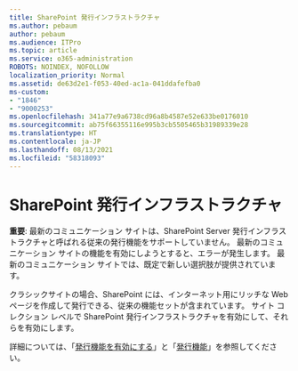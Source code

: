 ```yaml
---
title: SharePoint 発行インフラストラクチャ
ms.author: pebaum
author: pebaum
ms.audience: ITPro
ms.topic: article
ms.service: o365-administration
ROBOTS: NOINDEX, NOFOLLOW
localization_priority: Normal
ms.assetid: de63d2e1-f053-40ed-ac1a-041ddafefba0
ms-custom:
- "1846"
- "9000253"
ms.openlocfilehash: 341a77e9a6738cd96a8b4587e52e633be0176010
ms.sourcegitcommit: ab75f66355116e995b3cb5505465b31989339e28
ms.translationtype: HT
ms.contentlocale: ja-JP
ms.lasthandoff: 08/13/2021
ms.locfileid: "58318093"
---
```

# <a name="sharepoint-publishing-infrastructure"></a>SharePoint 発行インフラストラクチャ

**重要**: 最新のコミュニケーション サイトは、SharePoint Server 発行インフラストラクチャと呼ばれる従来の発行機能をサポートしていません。 最新のコミュニケーション サイトの機能を有効にしようとすると、エラーが発生します。 最新のコミュニケーション サイトでは、既定で新しい選択肢が提供されています。

クラシックサイトの場合、SharePoint には、インターネット用にリッチな Web ページを作成して発行できる、従来の機能セットが含まれています。 サイト コレクション レベルで SharePoint 発行インフラストラクチャを有効にして、それらを有効にします。

詳細については、「[発行機能を有効にする](https://support.office.com/article/Enable-publishing-features-479677A6-8B33-4AC7-907D-071C1C7E4518)」と「[発行機能](https://support.office.com/article/Features-enabled-in-a-SharePoint-Online-publishing-site-3AB3810C-3C2C-4361-9D0E-0CBE666EA0B0?wt.mc_id=O365_Portal_MMaven#__toc336865553)」を参照してください。

